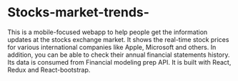 # Stocks-market-trends-
This is a mobile-focused webapp to help people get the information updates at the stocks exchange market. It shows the real-time stock prices for various international companies like Apple, Microsoft and others. In addition, you can be able to check their annual financial statements history. Its data is consumed from Financial modeling prep API. It is built with React, Redux and React-bootstrap.
